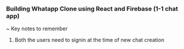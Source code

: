 ### Building Whatapp Clone using React and Firebase (1-1 chat app)

~ Key notes to remember 
1. Both the users need to signin at the time of new chat creation